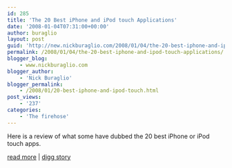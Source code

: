 ```yaml
---
id: 285
title: 'The 20 Best iPhone and iPod touch Applications'
date: '2008-01-04T07:31:00+00:00'
author: buraglio
layout: post
guid: 'http://new.nickburaglio.com/2008/01/04/the-20-best-iphone-and-ipod-touch-applications/'
permalink: /2008/01/04/the-20-best-iphone-and-ipod-touch-applications/
blogger_blog:
    - www.nickburaglio.com
blogger_author:
    - 'Nick Buraglio'
blogger_permalink:
    - /2008/01/20-best-iphone-and-ipod-touch.html
post_views:
    - '237'
categories:
    - 'The firehose'
---
```


Here is a review of what some have dubbed the 20 best iPhone or iPod touch apps.

[read more](http://lifehacker.com/339834/the-20-best-iphone-and-ipod-touch-applications) | [digg story](http://digg.com/apple/The_20_Best_iPhone_and_iPod_touch_Applications)